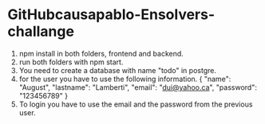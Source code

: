 # GitHubcausapablo-Ensolvers-challange
1) npm install in both folders, frontend and backend.
2) run both folders with npm start.
3) You need to create a database with name "todo" in postgre.
4) for the user you have to use the following information.
{
    "name": "August", 
    "lastname": "Lamberti", 
    "email": "dui@yahoo.ca", 
    "password": "123456789"
}
4) To login you have to use the email and the password from the previous user.
